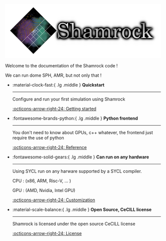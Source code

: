 

![The Rust Logo](assets/no_background_nocolor.png)

Welcome to the documentation of the Shamrock code !

We can run dome SPH, AMR, but not only that !

<div class="grid cards" markdown>

-   :material-clock-fast:{ .lg .middle } __Quickstart__

    ---

    Configure and run your first simulation using Shamrock

    [:octicons-arrow-right-24: Getting started](./usermanual/quickstart.md)

-   :fontawesome-brands-python:{ .lg .middle } __Python frontend__

    ---

    You don't need to know about GPUs, c++ whatever, the frontend just require the use of python

    [:octicons-arrow-right-24: Reference](#)

-   :fontawesome-solid-gears:{ .lg .middle } __Can run on any hardware__

    ---

    Using SYCL run on any harware supported by a SYCL compiler.

    CPU : (x86, ARM, Risc-V, ... )

    GPU : (AMD, Nvidia, Intel GPU)

    [:octicons-arrow-right-24: Customization](#)

-   :material-scale-balance:{ .lg .middle } __Open Source, CeCILL license__

    ---

    Shamrock is licensed under the open source CeCILL license

    [:octicons-arrow-right-24: License](https://github.com/tdavidcl/Shamrock/blob/main/LICENSE)

</div>